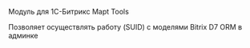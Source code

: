 Модуль для 1С-Битрикс Mapt Tools

Позволяет осуществлять работу (SUID) с моделями Bitrix D7 ORM в админке